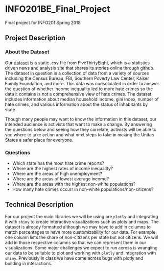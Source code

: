 # INFO201BE_Final_Project
Final project for INFO201 Spring 2018

## Project Description

### About the Dataset
Our [dataset](https://github.com/fivethirtyeight/data/tree/master/hate-crimes) is a static .csv file from FiveThirtyEight, which is a statistics driven news and analysis site that shares its stories online through github. The dataset in question is a collection of data from a variety of sources including the Census Bureau, FBI, Southern Poverty Law Center, Kaiser Family Foundation, and more. This data was consolidated in order to answer the question of whether income inequality led to more hate crimes so the data it contains is not a comprehensive view of hate crimes. The dataset includes information about median household income, gini index, number of hate crimes, and various information about the status of inhabitants by state. 

Though many people may want to know the information in this dataset, our intended audience is activists that want to make a change. By answering the questions below and seeing how they correlate, activists will be able to see where to take action and what next steps to take in making the Unites States a safer place for everyone. 

### Questions
- Which state has the most hate crime reports?
- Where are the highest rates of income inequality?
- Where are the areas of high unemployment?
- Where are the areas of lowest average income?
- Where are the areas with the highest non-white populations?
- How many hate crimes occurr in non-white populations/non-citizens?


## Technical Description
For our project the main libraries we will be using are `plotly` and integrating it with `shiny` to create interactive visualizations such as plots and maps. The dataset is already formatted although we may have to add in columns to match percentages to have more customizability for our data. For example, one column lists the share of non-citizens per state but not citizens. We will add in those respective columns so that we can represent them in our visualizations. Some major challenges we expect to run across is wrangling our data to be suitable to plot and working with `plotly` and integration with `shiny`. Previously in class we have come across bugs with plotly and building in interactions.